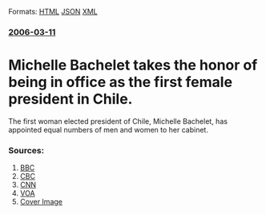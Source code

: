 
Formats: [HTML](/news/2006/03/11/michelle-bachelet-takes-the-honor-of-being-in-office-as-the-first-female-president-in-chile.html)  [JSON](/news/2006/03/11/michelle-bachelet-takes-the-honor-of-being-in-office-as-the-first-female-president-in-chile.json)  [XML](/news/2006/03/11/michelle-bachelet-takes-the-honor-of-being-in-office-as-the-first-female-president-in-chile.xml)  

### [2006-03-11](/news/2006/03/11/index.md)

##### 
#  Michelle Bachelet takes the honor of being in office as the first female president in Chile. 

The first woman elected president of Chile, Michelle Bachelet, has appointed equal numbers of men and women to her cabinet.


### Sources:

1. [BBC](http://news.bbc.co.uk/2/hi/americas/4795810.stm)
2. [CBC](http://www.cbc.ca/world/story/2006/03/11/chile-bachelet060311.html)
3. [CNN](http://edition.cnn.com/2006/WORLD/americas/03/11/chile.inauguration.ap/)
4. [VOA](http://www.voanews.com/english/2006-03-11-voa19.cfm)
4. [Cover Image](https://i.cbc.ca/1.470050.1431707740!/fileImage/httpImage/image.jpg_gen/derivatives/16x9_1180/default-headline-image-news.jpg)
